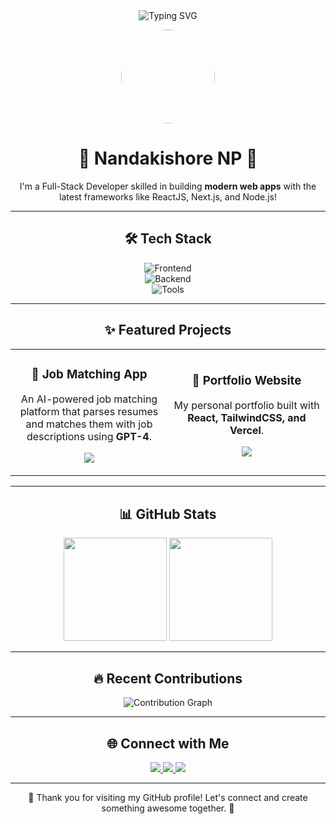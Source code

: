 <!-- Header with Animation -->
<div align="center">
  <img src="https://readme-typing-svg.demolab.com?font=Fira+Code&size=24&pause=1000&color=F75C7E&center=true&vCenter=true&width=435&lines=Hi+there!+I'm+Nandakishore+NP;Full-Stack+Developer;Passionate+about+new+technologies" alt="Typing SVG" />
</div>

<!-- Profile Avatar and Short Info -->
<p align="center">
  <img src="https://avatars.githubusercontent.com/u/your-profile-ID?v=4" width="150" style="border-radius: 50%" />
</p>

<h1 align="center">🚀 Nandakishore NP 🚀</h1>

<p align="center">
I'm a Full-Stack Developer skilled in building <b>modern web apps</b> with the latest frameworks like ReactJS, Next.js, and Node.js!
</p>

---

<!-- Tech Stack Section -->
<h2 align="center">🛠 Tech Stack</h2>

<div align="center">
  <!-- Frontend -->
  <img src="https://skillicons.dev/icons?i=html,css,js,react,next,tailwind,redux" alt="Frontend" />
  <br/>
  <!-- Backend -->
  <img src="https://skillicons.dev/icons?i=nodejs,express,java,spring" alt="Backend" />
  <br/>
  <!-- Tools & Databases -->
  <img src="https://skillicons.dev/icons?i=git,github,aws,docker,postgres,mongodb" alt="Tools" />
</div>

---

<!-- Featured Projects -->
<h2 align="center">✨ Featured Projects</h2>

<table align="center">
  <tr>
    <td width="50%">
      <h3 align="center">🔗 Job Matching App</h3>
      <p align="center">An AI-powered job matching platform that parses resumes and matches them with job descriptions using <b>GPT-4</b>.</p>
      <p align="center">
        <a href="https://github.com/your-repo/job-matching-app">
          <img src="https://img.shields.io/badge/GitHub-View%20Project-green?style=for-the-badge" />
        </a>
      </p>
    </td>
    <td width="50%">
      <h3 align="center">📸 Portfolio Website</h3>
      <p align="center">My personal portfolio built with <b>React, TailwindCSS, and Vercel</b>.</p>
      <p align="center">
        <a href="https://your-portfolio-link.com">
          <img src="https://img.shields.io/badge/Website-Visit-blue?style=for-the-badge" />
        </a>
      </p>
    </td>
  </tr>
</table>

---

<!-- GitHub Stats and Activity -->
<h2 align="center">📊 GitHub Stats</h2>

<div align="center">
  <!-- GitHub Stats -->
  <img src="https://github-readme-stats.vercel.app/api?username=nandakishore-np&show_icons=true&theme=tokyonight" height="165" />
  <!-- Top Languages -->
  <img src="https://github-readme-stats.vercel.app/api/top-langs/?username=nandakishore-np&layout=compact&theme=tokyonight" height="165" />
</div>

---

<!-- Contributions Section -->
<h2 align="center">🔥 Recent Contributions</h2>
<p align="center">
  <img src="https://github-readme-activity-graph.cyclic.app/graph?username=nandakishore-np&theme=tokyo-night" alt="Contribution Graph" />
</p>

---

<!-- Social Links -->
<h2 align="center">🌐 Connect with Me</h2>
<p align="center">
  <a href="https://linkedin.com/in/nandakishore-np" target="_blank">
    <img src="https://img.shields.io/badge/LinkedIn-0077B5?style=for-the-badge&logo=linkedin&logoColor=white" />
  </a>
  <a href="https://instagram.com/nandak1sh0re" target="_blank">
    <img src="https://img.shields.io/badge/Instagram-E4405F?style=for-the-badge&logo=instagram&logoColor=white" />
  </a>
  <a href="https://leetcode.com/nandakishore5190" target="_blank">
    <img src="https://img.shields.io/badge/LeetCode-FFA116?style=for-the-badge&logo=leetcode&logoColor=white" />
  </a>
</p>

---

<p align="center">🖤 Thank you for visiting my GitHub profile! Let's connect and create something awesome together. 🚀</p>
